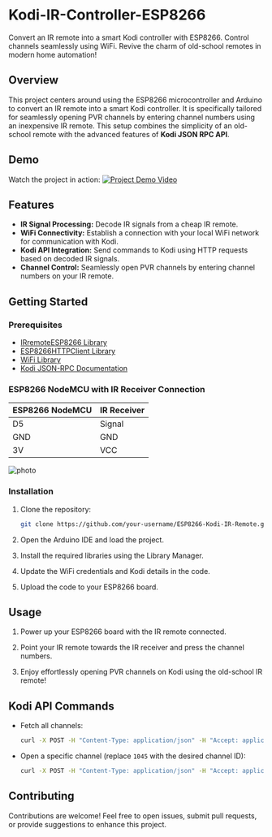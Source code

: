 # Kodi-IR-Controller-ESP8266
Convert an IR remote into a smart Kodi controller with ESP8266. Control channels seamlessly using WiFi. Revive the charm of old-school remotes in modern home automation!

## Overview

This project centers around using the ESP8266 microcontroller and Arduino to convert an IR remote into a smart Kodi controller. It is specifically tailored for seamlessly opening PVR channels by entering channel numbers using an inexpensive IR remote. This setup combines the simplicity of an old-school remote with the advanced features of **Kodi JSON RPC API**.

## Demo

Watch the project in action: [![Project Demo Video](https://img.youtube.com/vi/5jyfP5IJLSQ/0.jpg)](https://youtube.com/watch?v=5jyfP5IJLSQ&si=xKSJFhQx0Yml8SYH)

## Features

- **IR Signal Processing:** Decode IR signals from a cheap IR remote.
- **WiFi Connectivity:** Establish a connection with your local WiFi network for communication with Kodi.
- **Kodi API Integration:** Send commands to Kodi using HTTP requests based on decoded IR signals.
- **Channel Control:** Seamlessly open PVR channels by entering channel numbers on your IR remote.

## Getting Started

### Prerequisites

- [IRremoteESP8266 Library](https://github.com/crankyoldgit/IRremoteESP8266)
- [ESP8266HTTPClient Library](https://github.com/esp8266/Arduino/tree/master/libraries/ESP8266HTTPClient)
- [WiFi Library](https://github.com/esp8266/Arduino/tree/master/libraries/ESP8266WiFi)
- [Kodi JSON-RPC Documentation](https://kodi.wiki/view/JSON-RPC_API/v12)

### ESP8266 NodeMCU with IR Receiver Connection

| ESP8266 NodeMCU | IR Receiver   |
|------------------|---------------|
| D5               | Signal        |
| GND              | GND           |
| 3V               | VCC           |

![photo](https://i.ibb.co/1fZJTbX/f051dde4-521a-4f98-aaba-4afba607ee12.jpg)

### Installation

1. Clone the repository:

    ```bash
    git clone https://github.com/your-username/ESP8266-Kodi-IR-Remote.git
    ```

2. Open the Arduino IDE and load the project.

3. Install the required libraries using the Library Manager.

4. Update the WiFi credentials and Kodi details in the code.

5. Upload the code to your ESP8266 board.

## Usage

1. Power up your ESP8266 board with the IR remote connected.

2. Point your IR remote towards the IR receiver and press the channel numbers.

3. Enjoy effortlessly opening PVR channels on Kodi using the old-school IR remote!

## Kodi API Commands

- Fetch all channels:
    ```bash
    curl -X POST -H "Content-Type: application/json" -H "Accept: application/json" -H "Authorization: Basic $(echo -n 'kodi:kodi' | base64)" -d '{"jsonrpc": "2.0", "method": "PVR.GetChannels", "params": {"channelgroupid": 1}, "id": 1}' http://192.168.1.20:8080/jsonrpc
    ```
- Open a specific channel (replace `1045` with the desired channel ID):
    ```bash
    curl -X POST -H "Content-Type: application/json" -H "Accept: application/json" -H "Authorization: Basic $(echo -n 'kodi:kodi' | base64)" -d '{"jsonrpc": "2.0", "method": "Player.Open", "params": {"item": {"channelid": 1045}}, "id": 1}' http://192.168.1.7:8080/jsonrpc
    ```

## Contributing

Contributions are welcome! Feel free to open issues, submit pull requests, or provide suggestions to enhance this project.


